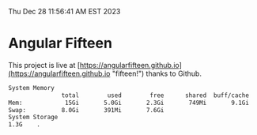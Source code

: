 Thu Dec 28 11:56:41 AM EST 2023

# Angular Fifteen


This project is live at [https://angularfifteen.github.io](https://angularfifteen.github.io "fifteen!") thanks to Github.

```bash
System Memory
               total        used        free      shared  buff/cache   available
Mem:            15Gi       5.0Gi       2.3Gi       749Mi       9.1Gi        10Gi
Swap:          8.0Gi       391Mi       7.6Gi
System Storage
1.3G	.
```
